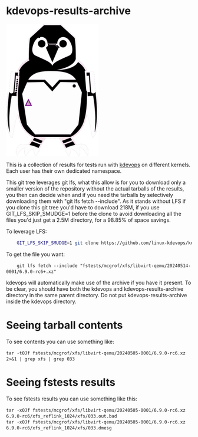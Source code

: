 # kdevops-results-archive

<img src="images/kdevops-archive.png" width=250 align=center alt="kdevops archive logo">

This is a collection of results for tests run with
[kdevops](https://github.com/linux-kdevops/kdevops)
on different kernels. Each user has their own dedicated
namespace.

This git tree leverages git lfs, what this allow is for you to download
only a smaller version of the repository without the actual tarballs
of the results, you then can decide when and if you need the tarballs
by selectively downloading them with "git lfs fetch --include". As it
stands without LFS if you clone this git tree you'd have to download
218M, if you use GIT_LFS_SKIP_SMUDGE=1 before the clone to avoid downloading
all the files you'd just get a 2.5M directory, for a 98.85% of space savings.

To leverage LFS:

```bash
    GIT_LFS_SKIP_SMUDGE=1 git clone https://github.com/linux-kdevops/kdevops-results-archive.git small
```

To get the file you want:

```
    git lfs fetch --include "fstests/mcgrof/xfs/libvirt-qemu/20240514-0001/6.9.0-rc6+.xz"
```

kdevops will automatically make use of the archive if you have it present.
To be clear, you should have both the kdevops and kdevops-results-archive
directory in the same parent directory. Do not put kdevops-results-archive
inside the kdevops directory.

# Seeing tarball contents

To see contents you can use something like:

```
tar -tOJf fstests/mcgrof/xfs/libvirt-qemu/20240505-0001/6.9.0-rc6.xz 2>&1 | grep xfs | grep 033
```

# Seeing fstests results

To see fstests results you can use something like this:

```
tar -xOJf fstests/mcgrof/xfs/libvirt-qemu/20240505-0001/6.9.0-rc6.xz 6.9.0-rc6/xfs_reflink_1024/xfs/033.out.bad
tar -xOJf fstests/mcgrof/xfs/libvirt-qemu/20240505-0001/6.9.0-rc6.xz 6.9.0-rc6/xfs_reflink_1024/xfs/033.dmesg
```
